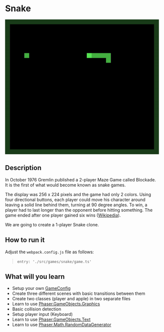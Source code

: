 # Snake

![Snake](/assets/games/snake/README.gif)

## Description

In October 1976 Gremlin published a 2-player Maze Game called Blockade.
It is the first of what would become known as snake games.

The display was 256 x 224 pixels and the game had only 2 colors.
Using four directional buttons, each player could move his character around
leaving a solid line behind them, turning at 90 degree angles. To win, a player
had to last longer than the opponent before hitting something. The game ended
after one player gained six wins ([Wikipedia](https://en.wikipedia.org/wiki/Blockade_(video_game))).

We are going to create a 1-player Snake clone.

## How to run it

Adjust the `webpack.config.js` file as follows:
> `entry: './src/games/snake/game.ts'`

## What will you learn

* Setup your own [GameConfig](https://github.com/digitsensitive/phaser3-typescript/blob/master/cheatsheets/game-config.md)
* Create three different scenes with basic transitions between them
* Create two classes (player and apple) in two separate files
* Learn to use [Phaser.GameObjects.Graphics](https://github.com/photonstorm/phaser/blob/31bf979eb25c70441b8228d5c9643a97746ea7fa/src/gameobjects/graphics/Graphics.js)
* Basic collision detection
* Setup player input (Keyboard)
* Learn to use [Phaser.GameObjects.Text](https://github.com/photonstorm/phaser/blob/31bf979eb25c70441b8228d5c9643a97746ea7fa/src/gameobjects/text/static/Text.js)
* Learn to use [Phaser.Math.RandomDataGenerator](https://github.com/photonstorm/phaser/blob/31bf979eb25c70441b8228d5c9643a97746ea7fa/src/math/random-data-generator/RandomDataGenerator.js)
